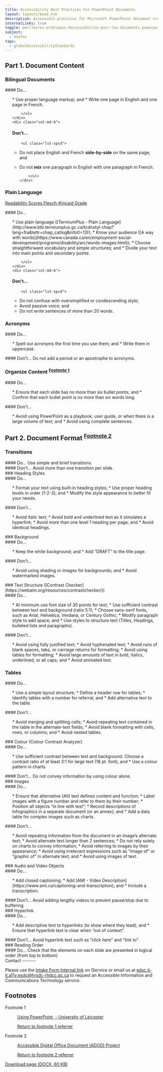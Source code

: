 ```yaml
---
title: Accessibility Best Practices For PowerPoint Documents
layout: layouts/base.njk
description: Accessible practices for Microsoft PowerPoint document creation.
internalLinks: true
toggle: meilleures-pratiques-daccessibilite-pour-les-documents-powerpoint
subject:
  - howTos
tags:
  - globalAccessibilityStandards
---
```


## Part 1. Document Content

### Bilingual Documents

<div class="row">
    <div class="col-md-6">
#### Do...
        <ul class="lst-spcd">
*   Use proper language markup; and
*   Write one page in English and one page in French.

        </ul>
    </div>
    <div class="col-md-6">

#### Don't...

        <ul class="lst-spcd">

- Do not place English and French **side-by-side** on the same page; and
- Do not **mix** one paragraph in English with one paragraph in French.

          </ul>
      </div>

  </div>

### Plain Language

[Readability Scores Flesch-Kincaid Grade](https://support.office.com/en-us/article/test-your-document-s-readability-85b4969e-e80a-4777-8dd3-f7fc3c8b3fd2)

<div class="row">
    <div class="col-md-6">
#### Do...
        <ul class="lst-spcd">
*   Use plain language ([TermiumPlus - Plain Language](http://www.btb.termiumplus.gc.ca/tcdnstyl-chap?lang=fra&lettr=chap_catlog&info0=13));
*   Know your audience ([A way with words](https://www.canada.ca/en/employment-social-development/programs/disability/arc/words-images.html));
*   Choose straightforward vocabulary and simple structures; and
*   Divide your text into main points and secondary points.

        </ul>
    </div>
    <div class="col-md-6">

#### Don't...

        <ul class="lst-spcd">

- Do not confuse with oversimplified or condescending style;
- Avoid passive voice; and
- Do not write sentences of more than 20 words.
</ul>
</div>
</div>

### Acronyms

<div class="row">
    <div class="col-md-6">
#### Do...
        <ul class="lst-spcd">
*   Spell out acronyms the first time you use them; and
*   Write them in uppercase.
        </ul>
    </div>
    <div class="col-md-6">
#### Don't...
Do not add a period or an apostrophe to acronyms.
    </div>
</div>
<h3>Organize Content <sup id="fn1-rf"><a
    class="fn-lnk" href="#fn1"><span class="wb-inv">Footnote </span>1</a></sup></h3>
<div class="row">
    <div class="col-md-6">
#### Do...
        <ul class="lst-spcd">
*   Ensure that each slide has no more than six bullet points; and
*   Confirm that each bullet point is no more than six words long.
        </ul>
    </div>
    <div class="col-md-6">
#### Don't...
        <ul class="lst-spcd">
*   Avoid using PowerPoint as a playbook, user guide, or when there is a large volume of text; and
*   Avoid using complete sentences.
        </ul>
    </div>
</div>
<h2>Part 2. Document Format <sup id="fn2-rf"><a
    class="fn-lnk" href="#fn2"><span class="wb-inv">Footnote </span>2</a></sup></h2>
<h3>Transitions</h3>
<div class="row">
    <div class="col-md-6">
#### Do...
Use simple and brief transitions.
    </div>
    <div class="col-md-6">
#### Don't...
Avoid more than one transition per slide.
    </div>
</div>
### Heading Styles
<div class="row">
    <div class="col-md-6">
#### Do...
        <ul class="lst-spcd">
*   Format your text using built-in heading styles;
*   Use proper heading levels in order (1-2-3); and
*   Modify the style appearance to better fit your needs.
        </ul>
    </div>
    <div class="col-md-6">
#### Don't...
        <ul class="lst-spcd">
*   Avoid italic text;
*   Avoid bold and underlined text as it simulates a hyperlink;
*   Avoid more than one level 1 heading per page; and
*   Avoid identical headings.
        </ul>
    </div>
</div>
### Background
<div class="row">
    <div class="col-md-6">
#### Do...
        <ul class="lst-spcd">
*   Keep the white background; and
*   Add “DRAFT” to the title page.
        </ul>
    </div>
    <div class="col-md-6">
#### Don't...
        <ul class="lst-spcd">
*   Avoid using shading or images for backgrounds; and
*   Avoid watermarked images.
        </ul>
    </div>
</div>
### Text Structure ([Contrast Checker](https://webaim.org/resources/contrastchecker/))
<div class="row">
    <div class="col-md-6">
#### Do...
        <ul class="lst-spcd">
*   At minimum use font size of 30 points for text;
*   Use sufficient contrast between text and background (ratio 5:1);
*   Choose sans-serif fonts, such as Arial, Helvetica, Verdana, or Century Gothic;
*   Modify paragraph style to add space; and
*   Use styles to structure text (Titles, Headings, bulleted lists and paragraphs).
        </ul>
    </div>
    <div class="col-md-6">
#### Don't...
        <ul class="lst-spcd">
*   Avoid using fully justified text;
*   Avoid hyphenated text;
*   Avoid runs of blank spaces, tabs, or carriage returns for formatting;
*   Avoid using tables for formatting;
*   Avoid large amounts of text in bold, italics, underlined, or all caps; and
*   Avoid animated text.
        </ul>
    </div>
</div>
<h3>Tables</h3>
<div class="row">
    <div class="col-md-6">
#### Do...
        <ul class="lst-spcd">
*   Use a simple layout structure;
*   Define a header row for tables;
*   Identify tables with a number for referral; and
*   Add alternative text to the table.
        </ul>
    </div>
    <div class="col-md-6">
#### Don't...
        <ul class="lst-spcd">
*   Avoid merging and splitting cells;
*   Avoid repeating text contained in the table in the alternate-text fields;
*   Avoid blank formatting with cells, rows, or columns; and
*   Avoid nested tables.
        </ul>
    </div>
</div>
### Colour (Colour Contrast Analyzer)
<div class="row">
    <div class="col-md-6">
#### Do...
        <ul class="lst-spcd">
*   Use sufficient contrast between text and background. Choose a contrast ratio of at least 3:1 for large text (18 pt. font); and
*   Use a colour pattern in charts.
        </ul>
    </div>
    <div class="col-md-6">
#### Don't...
Do not convey information by using colour alone.
    </div>
</div>
### Images
<div class="row">
    <div class="col-md-6">
#### Do...
        <ul class="lst-spcd">
*   Ensure that alternative (Alt) text defines content and function;
*   Label images with a figure number and refer to them by their number;
*   Position all objects “in line with text”;
*   Record descriptions of Infographics in a separate document (or an annex); and
*   Add a data table for complex images such as charts.
        </ul>
    </div>
    <div class="col-md-6">
#### Don't...
        <ul class="lst-spcd">
*   Avoid repeating information from the document in an image’s alternate text;
*   Avoid alternate text longer than 2 sentences;
*   Do not rely solely on charts to convey information;
*   Avoid referring to images by their appearance;
*   Avoid using irrelevant expressions such as “image of” or “graphic of” in alternate text; and
*   Avoid using images of text.
        </ul>
    </div>
</div>
### Audio and Video Objects
<div class="row">
    <div class="col-md-6">
#### Do...
        <ul class="lst-spcd">
*   Add closed captioning;
*   Add [AMI - Video Description](https://www.ami.ca/captioning-and-transcription); and
*   Include a transcription.
        </ul>
    </div>
    <div class="col-md-6">
#### Don't...
Avoid adding lengthy videos to prevent pause/stop due to buffering.
    </div>
</div>
### Hyperlink
<div class="row">
    <div class="col-md-6">
#### Do...
        <ul class="lst-spcd">
*   Add descriptive text to hyperlinks (to show where they lead); and
*   Ensure that hyperlink text is clear when “out of context”.
        </ul>
    </div>
    <div class="col-md-6">
#### Don't...
Avoid hyperlink text such as “click here” and “link to”.
    </div>
</div>
### Reading Order
<div class="row">
    <div class="col-md-6">
#### Do...
Check that the elements on each slide are presented in logical order (from top to bottom)
    </div>

</div>
Contact
-------
<p>Please use the <a href="http://iservice.prv/eng/imit/A11Y/intake.shtml">Intake Form  <i class="fas fa-external-link-square-alt"></i><span class="wb-inv"> Internal link</span></a> on iService or email us at <a href="mailto:edsc.ti-it.a11y.esdc@hrsdc-rhdcc.gc.ca">edsc.ti-it.a11y.esdc@hrsdc-rhdcc.gc.ca</a> to request an Accessible Information and Communications Technology service.</p>
<aside class="wb-fnote" role="note">
    <h2 id="fn">Footnotes</h2>
    <dl>
        <dt>Footnote 1</dt>
        <dd id="fn1">
            <p><a href="https://www2.le.ac.uk/offices/ld/resources/presentations/using-ppt">Using PowerPoint&nbsp; - University of Leicester</a></p>
            <p class="fn-rtn"><a href="#fn1-rf"><span class="wb-inv">Return to footnote </span>1<span
                        class="wb-inv"> referrer</span></a></p>
        </dd>
        <dt>Footnote 2</dt>
        <dd id="fn2">
            <p><a href="https://adod.idrc.ocadu.ca/powerpoint2010.html">Accessible Digital Office Document (ADOD) Project</a></p>
            <p class="fn-rtn"><a href="#fn2-rf"><span class="wb-inv">Return to footnote </span>2<span
                        class="wb-inv"> referrer</span></a></p>
        </dd>
    </dl>
</aside>
<p><a class="btn btn-primary" href="../../../docs/Accessibility_Best_Practices_for_PowerPoint_Documents_EN.docx" role="button">Download page (DOCX, 60 KB)</a></p>

